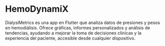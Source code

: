 # HemoDynamiX
DialysiMetrics es una app en Flutter que analiza datos de presiones y pesos en hemodiálisis. Ofrece gráficas, informes personalizados y análisis de tendencias, ayudando a mejorar la toma de decisiones clínicas y la experiencia del paciente, accesible desde cualquier dispositivo.
